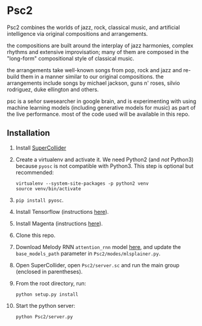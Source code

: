 # Psc2

Psc2 combines the worlds of jazz, rock, classical music, and artificial intelligence via original compositions and arrangements.

the compositions are built around the interplay of jazz harmonies, complex rhythms and extensive improvisation; many of them are composed in the "long-form" compositional style of classical music.

the arrangements take well-known songs from pop, rock and jazz and re-build them in a manner similar to our original compositions. the arrangements include songs by michael jackson, guns n' roses, silvio rodriguez, duke ellington and others.

psc is a señor swesearcher in google brain, and is experimenting with using machine learning models (including generative models for music) as part of the live performance. most of the code used will be available in this repo.

## Installation
1.  Install [SuperCollider](https://supercollider.github.io/)

2.  Create a virtualenv and activate it. We need Python2 (and _not_ Python3)
    because `pyosc` is not compatible with Python3. This step is optional but
    recommended:

    ```
    virtualenv --system-site-packages -p python2 venv
    source venv/bin/activate
    ```

3.  `pip install pyosc`.

4.  Install Tensorflow (instructions
    [here](https://www.tensorflow.org/install/)).

5.  Install Magenta (instructions [here](https://github.com/tensorflow/magenta)).

4.  Clone this repo.

6.  Download Melody RNN `attention_rnn` model
    [here](https://github.com/tensorflow/magenta/blob/2c3ae9b0dd64b06295e48e2ee5654e3d207035fc/magenta/models/melody_rnn/README.md),
    and update the `base_models_path` parameter in `Psc2/modes/mlsplainer.py`.

5.  Open SuperCollider, open `Psc2/server.sc` and run the main group (enclosed
    in parentheses).

6.  From the root directory, run:

    ```
    python setup.py install
    ```

7.  Start the python server:

    ```
    python Psc2/server.py
    ```

